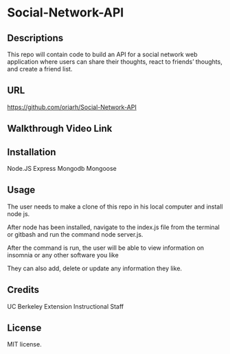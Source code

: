 # Social-Network-API

## Descriptions 
This repo will contain code to build an API for a social network web application where users can share their thoughts, react to friends’ thoughts, and create a friend list.

## URL
https://github.com/oriarh/Social-Network-API

## Walkthrough Video Link


## Installation
Node.JS
Express
Mongodb
Mongoose

## Usage
The user needs to make a clone of this repo in his local computer and install node js.

After node has been installed, navigate to the index.js file from the terminal or gitbash and run the command node server.js.

After the command is run, the user will be able to view information on insomnia or any other software you like

They can also add, delete or update any information they like.

## Credits
UC Berkeley Extension Instructional Staff <br>

## License
MIT license.
